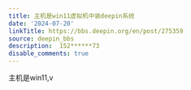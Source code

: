 ```yaml
---
title: 主机是win11虚拟机中装deepin系统
date: '2024-07-20'
linkTitle: https://bbs.deepin.org/en/post/275359
source: deepin_bbs
description:  152******73 
disable_comments: true
---
```

主机是win11,v
